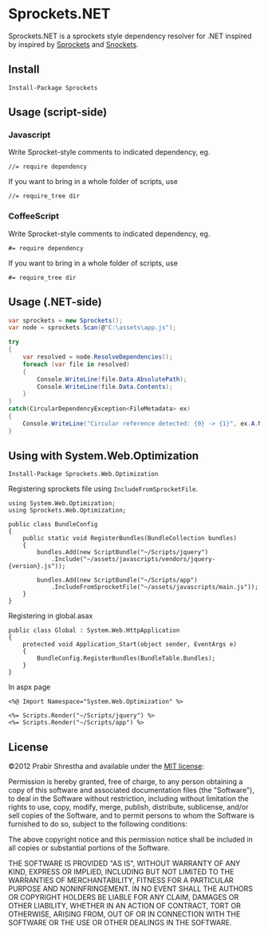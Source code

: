 # Sprockets.NET

Sprockets.NET is a sprockets style dependency resolver for .NET inspired by inspired by [Sprockets](https://github.com/sstephenson/sprockets)
and [Snockets](https://github.com/TrevorBurnham/snockets).

## Install

    Install-Package Sprockets

## Usage (script-side)

### Javascript

Write Sprocket-style comments to indicated dependency, eg.

    //= require dependency

If you want to bring in a whole folder of scripts, use

    //= require_tree dir

### CoffeeScript

Write Sprocket-style comments to indicated dependency, eg.

    #= require dependency

If you want to bring in a whole folder of scripts, use

    #= require_tree dir

## Usage (.NET-side)

```c#
var sprockets = new Sprockets();
var node = sprockets.Scan(@"C:\assets\app.js");

try
{
	var resolved = node.ResolveDependencies();
    foreach (var file in resolved)
    {
        Console.WriteLine(file.Data.AbsolutePath);
        Console.WriteLine(file.Data.Contents);
    }
}
catch(CircularDependencyException<FileMetadata> ex) 
{
	Console.WriteLine("Circular reference detected: {0} -> {1}", ex.A.Name, ex.B.Name);
}
```

## Using with System.Web.Optimization

    Install-Package Sprockets.Web.Optimization


Registering sprockets file using `IncludeFromSprocketFile`.

    using System.Web.Optimization;
    using Sprockets.Web.Optimization;

    public class BundleConfig
    {
        public static void RegisterBundles(BundleCollection bundles)
        {
            bundles.Add(new ScriptBundle("~/Scripts/jquery")
                .Include("~/assets/javascripts/vendors/jquery-{version}.js"));

            bundles.Add(new ScriptBundle("~/Scripts/app")
                .IncludeFromSprocketFile("~/assets/javascripts/main.js"));
        }
    }

Registering in global.asax

    public class Global : System.Web.HttpApplication
    {
        protected void Application_Start(object sender, EventArgs e)
        {
            BundleConfig.RegisterBundles(BundleTable.Bundles);
        }
    }

In aspx page

    <%@ Import Namespace="System.Web.Optimization" %>

    <%= Scripts.Render("~/Scripts/jquery") %>
    <%= Scripts.Render("~/Scripts/app") %>

## License

©2012 Prabir Shrestha and available under the [MIT license](http://www.opensource.org/licenses/mit-license.php):

Permission is hereby granted, free of charge, to any person obtaining a copy of this software and associated documentation files (the "Software"), to deal in the Software without restriction, including without limitation the rights to use, copy, modify, merge, publish, distribute, sublicense, and/or sell copies of the Software, and to permit persons to whom the Software is furnished to do so, subject to the following conditions:

The above copyright notice and this permission notice shall be included in all copies or substantial portions of the Software.

THE SOFTWARE IS PROVIDED "AS IS", WITHOUT WARRANTY OF ANY KIND, EXPRESS OR IMPLIED, INCLUDING BUT NOT LIMITED TO THE WARRANTIES OF MERCHANTABILITY, FITNESS FOR A PARTICULAR PURPOSE AND NONINFRINGEMENT. IN NO EVENT SHALL THE AUTHORS OR COPYRIGHT HOLDERS BE LIABLE FOR ANY CLAIM, DAMAGES OR OTHER LIABILITY, WHETHER IN AN ACTION OF CONTRACT, TORT OR OTHERWISE, ARISING FROM, OUT OF OR IN CONNECTION WITH THE SOFTWARE OR THE USE OR OTHER DEALINGS IN THE SOFTWARE.
